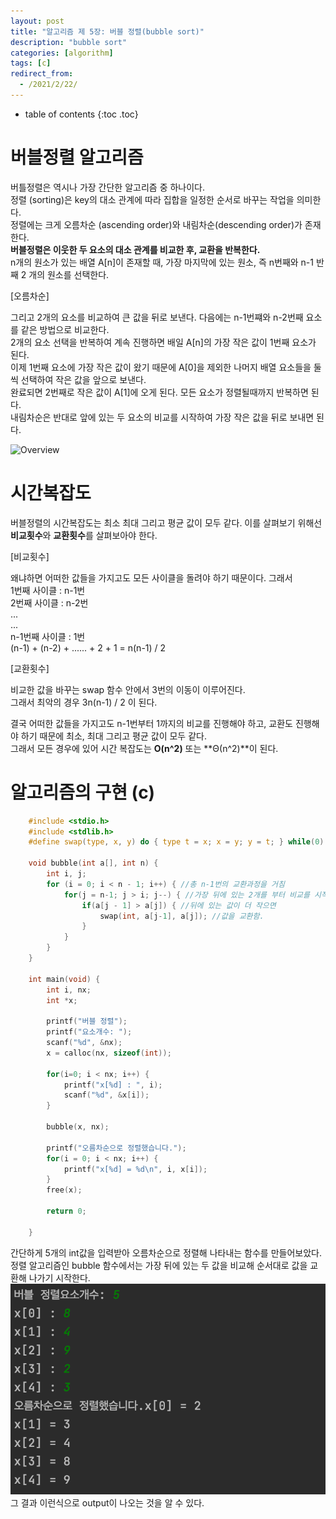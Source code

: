```yaml
---
layout: post
title: "알고리즘 제 5장: 버블 정렬(bubble sort)"
description: "bubble sort"
categories: [algorithm]
tags: [c]
redirect_from:
  - /2021/2/22/
---
```

* table of contents
{:toc .toc}

# 버블정렬 알고리즘
버틀정렬은 역시나 가장 간단한 알고리즘 중 하나이다.  
정렬 (sorting)은 key의 대소 관계에 따라 집합을 일정한 순서로 바꾸는 작업을 의미한다.  
정렬에는 크게 오름차순 (ascending order)와 내림차순(descending order)가 존재한다.  
**버블정렬은 이웃한 두 요소의 대소 관계를 비교한 후, 교환을 반복한다.**  
n개의 원소가 있는 배열 A[n]이 존재할 때, 가장 마지막에 있는 원소, 즉 n번째와 n-1 반째 2 개의 원소를 선택한다.  

[오름차순]

그리고 2개의 요소를 비교하여 큰 값을 뒤로 보낸다. 다음에는 n-1번쨰와 n-2번째 요소를 같은 방법으로 비교한다.  
2개의 요소 선택을 반복하여 계속 진행하면 배일 A[n]의 가장 작은 값이 1번째 요소가 된다.  
이제 1번째 요소에 가장 작은 값이 왔기 때문에 A[0]을 제외한 나머지 배열 요소들을 둘씩 선택하여 작은 값을 앞으로 보낸다.  
완료되면 2번째로 작은 값이 A[1]에 오게 된다. 모든 요소가 정렬될때까지 반복하면 된다.  
내림차순은 반대로 앞에 있는 두 요소의 비교를 시작하여 가장 작은 값을 뒤로 보내면 된다.

<img itemprop="image" src="https://upload.wikimedia.org/wikipedia/commons/3/37/Bubble_sort_animation.gif" style="width:400px; height:400px;" alt="Overview" />  

# 시간복잡도

버블정렬의 시간복잡도는 최소 최대 그리고 평균 값이 모두 같다. 이를 살펴보기 위해선 **비교횟수**와 **교환횟수**를 살펴보아야 한다.  

[비교횟수]

왜냐하면 어떠한 값들을 가지고도 모든 사이클을 돌려야 하기 때문이다. 그래서  
1번째 사이클 : n-1번  
2번째 사이클 : n-2번  
...  
...  
n-1번째 사이클 : 1번  
(n-1) + (n-2) + ...... + 2 + 1 = n(n-1) / 2  

[교환횟수]

비교한 값을 바꾸는 swap 함수 안에서 3번의 이동이 이루어진다.  
그래서 최악의 경우 3n(n-1) / 2 이 된다.  

결국 어떠한 값들을 가지고도 n-1번부터 1까지의 비교를 진행해야 하고, 교환도 진행해야 하기 때문에 최소, 최대 그리고 평균 값이 모두 같다.  
그래서 모든 경우에 있어 시간 복잡도는 **O(n^2)** 또는 **Θ(n^2)**이 된다.

# 알고리즘의 구현 (c)

~~~c
    #include <stdio.h>
    #include <stdlib.h>
    #define swap(type, x, y) do { type t = x; x = y; y = t; } while(0) //교환과정을 구현함.

    void bubble(int a[], int n) {
        int i, j;
        for (i = 0; i < n - 1; i++) { //총 n-1번의 교환과정을 거침
            for(j = n-1; j > i; j--) { //가장 뒤에 있는 2개를 부터 비교를 시작함.
                if(a[j - 1] > a[j]) { //뒤에 있는 값이 더 작으면
                    swap(int, a[j-1], a[j]); //값을 교환함.
                }
            }
        }
    }

    int main(void) {
        int i, nx;
        int *x;

        printf("버블 정렬");
        printf("요소개수: ");
        scanf("%d", &nx);
        x = calloc(nx, sizeof(int));

        for(i=0; i < nx; i++) {
            printf("x[%d] : ", i);
            scanf("%d", &x[i]);
        }

        bubble(x, nx);

        printf("오름차순으로 정렬했습니다.");
        for(i = 0; i < nx; i++) {
            printf("x[%d] = %d\n", i, x[i]);
        }
        free(x);

        return 0;

    }

~~~

간단하게 5개의 int값을 입력받아 오름차순으로 정렬해 나타내는 함수를 만들어보았다.  
정렬 알고리즘인 bubble 함수에서는 가장 뒤에 있는 두 값을 비교해 순서대로 값을 교환해 나가기 시작한다.  
<img itemprop="image" src="/assets/image/al05_1.png" alt="Overview" />  
그 결과 이런식으로 output이 나오는 것을 알 수 있다.
